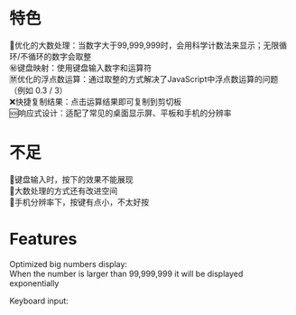 # 特色
🔞优化的大数处理：当数字大于99,999,999时，会用科学计数法来显示；无限循环/不循环的数字会取整  
㊙️键盘映射：使用键盘输入数字和运算符  
🈲优化的浮点数运算：通过取整的方式解决了JavaScript中浮点数运算的问题（例如 0.3 / 3）  
❌快捷复制结果：点击运算结果即可复制到剪切板  
🆘响应式设计：适配了常见的桌面显示屏、平板和手机的分辨率  

# 不足
👀键盘输入时，按下的效果不能展现  
🔢大数处理的方式还有改进空间  
📱手机分辨率下，按键有点小，不太好按  

# Features
Optimized big numbers display:  
When the number is larger than 99,999,999 it will be displayed exponentially  
  
  Keyboard input:
  
